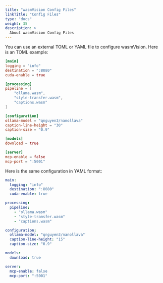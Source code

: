 ```yaml
---
title: "wasmVision Config Files"
linkTitle: "Config Files"
type: "docs"
weight: 35
description: >
  About wasmVision Config Files
---
```


You can use an external TOML or YAML file to configure wasmVision. Here is an TOML example:

```toml
[main]
logging = "info"
destination = ":8080"
cuda-enable = true

[processing]
pipeline = [
    "ollama.wasm",
    "style-transfer.wasm",
    "captions.wasm"
]

[configuration]
ollama-model = "qnguyen3/nanollava"
caption-line-height = "30"
caption-size = "0.9"

[models]
download = true

[server]
mcp-enable = false
mcp-port = ":5001"
```

Here is the same configuration in YAML format:

```yaml
main:
  logging: "info"
  destination: ":8080"
  cuda-enable: true

processing:
  pipeline:
    - "ollama.wasm"
    - "style-transfer.wasm"
    - "captions.wasm"

configuration:
  ollama-model: "qnguyen3/nanollava"
  caption-line-height: "15"
  caption-size: "0.9"

models:
  download: true

server:
  mcp-enable: false
  mcp-port: ":5001"
```
